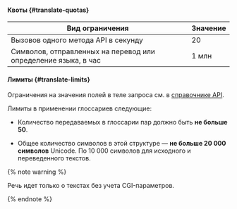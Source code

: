 #### Квоты {#translate-quotas}

Вид ограничения | Значение
----- | -----
Вызовов одного метода API в секунду | 20
Символов, отправленных на перевод или определение языка, в час | 1 млн

#### Лимиты {#translate-limits}

Ограничения на значения полей в теле запроса см. в [справочнике API](../translate/api-ref/Translation/index.md).

Лимиты в применении глоссариев следующие:

- Количество передаваемых в глоссарии пар должно быть **не больше 50**.

- Общее количество символов в этой структуре — **не больше 20 000 символов** Unicode. По 10 000 символов для исходного и переведенного текстов.

{% note warning %}

Речь идет только о текстах без учета CGI-параметров.

{% endnote %}